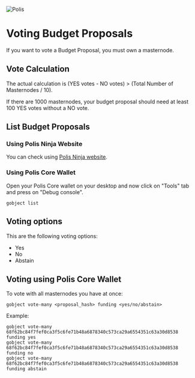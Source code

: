 ![Polis](https://github.com/polispay/polis-doc/raw/master/resources/polis.png "Polis")

# Voting Budget Proposals

If you want to vote a Budget Proposal, you must own a masternode.

## Vote Calculation

The actual calculation is (YES votes - NO votes) > (Total Number of Masternodes / 10).

If there are 1000 masternodes, your budget proposal should need at least 100 YES votes without a NO vote.

## List Budget Proposals

### Using Polis Ninja Website

You can check using [Polis Ninja website](https://polis-ninja.org/governance.html).

### Using Polis Core Wallet

Open your Polis Core wallet on your desktop and now click on "Tools" tab and press on "Debug console".

```
gobject list
```

## Voting options

This are the following voting options:
* Yes
* No
* Abstain

## Voting using Polis Core Wallet

To vote with all masternodes you have at once:

```
gobject vote-many <proposal_hash> funding <yes/no/abstain>
```

Example:
```
gobject vote-many 68f62bc84f7fef0ca3f5c6fe71b48a6878340c573ca29a6554351c63a30d8538 funding yes
gobject vote-many 68f62bc84f7fef0ca3f5c6fe71b48a6878340c573ca29a6554351c63a30d8538 funding no
gobject vote-many 68f62bc84f7fef0ca3f5c6fe71b48a6878340c573ca29a6554351c63a30d8538 funding abstain
```
